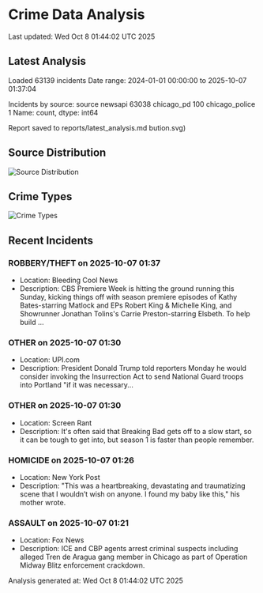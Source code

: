 # Crime Data Analysis
Last updated: Wed Oct  8 01:44:02 UTC 2025

## Latest Analysis

Loaded 63139 incidents
Date range: 2024-01-01 00:00:00 to 2025-10-07 01:37:04

Incidents by source:
source
newsapi           63038
chicago_pd          100
chicago_police        1
Name: count, dtype: int64

Report saved to reports/latest_analysis.md
bution.svg)

## Source Distribution
![Source Distribution](images/source_distribution.svg)

## Crime Types
![Crime Types](images/crime_types.svg)

## Recent Incidents

### ROBBERY/THEFT on 2025-10-07 01:37
- Location: Bleeding Cool News
- Description: CBS Premiere Week is hitting the ground running this Sunday, kicking things off with season premiere episodes of Kathy Bates-starring Matlock and EPs Robert King & Michelle King, and Showrunner Jonathan Tolins's Carrie Preston-starring Elsbeth. To help build …


### OTHER on 2025-10-07 01:30
- Location: UPI.com
- Description: President Donald Trump told reporters Monday he would consider invoking the Insurrection Act to send National Guard troops into Portland "if it was necessary...


### OTHER on 2025-10-07 01:30
- Location: Screen Rant
- Description: It's often said that Breaking Bad gets off to a slow start, so it can be tough to get into, but season 1 is faster than people remember.


### HOMICIDE on 2025-10-07 01:26
- Location: New York Post
- Description: "This was a heartbreaking, devastating and traumatizing scene that I wouldn’t wish on anyone. I found my baby like this," his mother wrote.


### ASSAULT on 2025-10-07 01:21
- Location: Fox News
- Description: ICE and CBP agents arrest criminal suspects including alleged Tren de Aragua gang member in Chicago as part of Operation Midway Blitz enforcement crackdown.

Analysis generated at: Wed Oct  8 01:44:02 UTC 2025
